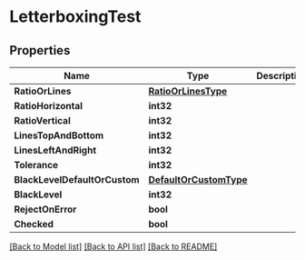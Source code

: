 # LetterboxingTest

## Properties

Name | Type | Description | Notes
------------ | ------------- | ------------- | -------------
**RatioOrLines** | [**RatioOrLinesType**](ratio_or_lines_type.md) |  | [optional] 
**RatioHorizontal** | **int32** |  | [optional] 
**RatioVertical** | **int32** |  | [optional] 
**LinesTopAndBottom** | **int32** |  | [optional] 
**LinesLeftAndRight** | **int32** |  | [optional] 
**Tolerance** | **int32** |  | [optional] 
**BlackLevelDefaultOrCustom** | [**DefaultOrCustomType**](default_or_custom_type.md) |  | [optional] 
**BlackLevel** | **int32** |  | [optional] 
**RejectOnError** | **bool** |  | [optional] 
**Checked** | **bool** |  | [optional] 

[[Back to Model list]](../README.md#documentation-for-models) [[Back to API list]](../README.md#documentation-for-api-endpoints) [[Back to README]](../README.md)


